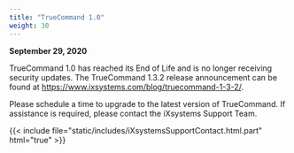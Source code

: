 ```yaml
---
title: "TrueCommand 1.0"
weight: 30
---
```


**September 29, 2020**

TrueCommand 1.0 has reached its End of Life and is no longer receiving security updates.
The TrueCommand 1.3.2 release announcement can be found at https://www.ixsystems.com/blog/truecommand-1-3-2/.

Please schedule a time to upgrade to the latest version of TrueCommand. If assistance is required, please contact the iXsystems Support Team.

{{< include file="static/includes/iXsystemsSupportContact.html.part" html="true" >}}

